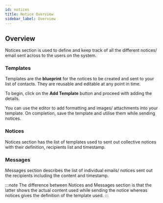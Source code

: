 ```yaml
---
id: notices
title: Notice Overview
sidebar_label: Overview
---
```



## Overview

Notices section is used to define and keep track of all the different notices/ email sent across to the users on the system.


### Templates

Templates are the **blueprint** for the notices to be created and sent to your list of contacts. They are reusable and editable at any point in time.

To begin, click on the **Add Template** button and proceed with adding the details. 

You can use the editor to add formatting and images/ attachments into your template. On completion, save the template and utilise them while sending notices.


### Notices 

Notices section has the list of templates used to sent out collective notices with their definition, recipients list and timestamp.


### Messages

Messages section describes the list of individual emails/ notices sent out the recipients including the content and timestamp.

:::note
The difference between Notices and Messages section is that the latter shows the actual content used while sending the notice whereas notices gives the definition of the template used.
:::